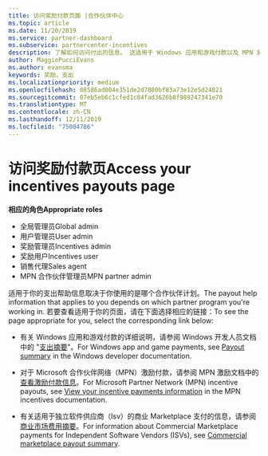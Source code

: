 ```yaml
---
title: 访问奖励付款页面 |合作伙伴中心
ms.topic: article
ms.date: 11/20/2019
ms.service: partner-dashboard
ms.subservice: partnercenter-incentives
description: 了解如何访问付出的信息。 这适用于 Windows 应用和游戏付款以及 MPN 激励付款。
author: MaggiePucciEvans
ms.author: evansma
keywords: 奖励，支出
ms.localizationpriority: medium
ms.openlocfilehash: 08586ad004e351de2d7880bf83a73e12e5d24821
ms.sourcegitcommit: 07eb5eb6c1cfed1c84fad3626b8f989247341e70
ms.translationtype: MT
ms.contentlocale: zh-CN
ms.lasthandoff: 12/11/2019
ms.locfileid: "75004786"
---
```

# <a name="access-your-incentives-payouts-page"></a><span data-ttu-id="99f2f-105">访问奖励付款页</span><span class="sxs-lookup"><span data-stu-id="99f2f-105">Access your incentives payouts page</span></span>

<span data-ttu-id="99f2f-106">**相应的角色**</span><span class="sxs-lookup"><span data-stu-id="99f2f-106">**Appropriate roles**</span></span>
-   <span data-ttu-id="99f2f-107">全局管理员</span><span class="sxs-lookup"><span data-stu-id="99f2f-107">Global admin</span></span>
-   <span data-ttu-id="99f2f-108">用户管理员</span><span class="sxs-lookup"><span data-stu-id="99f2f-108">User admin</span></span>
-   <span data-ttu-id="99f2f-109">奖励管理员</span><span class="sxs-lookup"><span data-stu-id="99f2f-109">Incentives admin</span></span>
-   <span data-ttu-id="99f2f-110">奖励用户</span><span class="sxs-lookup"><span data-stu-id="99f2f-110">Incentives user</span></span>
-   <span data-ttu-id="99f2f-111">销售代理</span><span class="sxs-lookup"><span data-stu-id="99f2f-111">Sales agent</span></span>
-   <span data-ttu-id="99f2f-112">MPN 合作伙伴管理员</span><span class="sxs-lookup"><span data-stu-id="99f2f-112">MPN partner admin</span></span>

<span data-ttu-id="99f2f-113">适用于你的支出帮助信息取决于你使用的是哪个合作伙伴计划。</span><span class="sxs-lookup"><span data-stu-id="99f2f-113">The payout help information that applies to you depends on which partner program you're working in.</span></span> <span data-ttu-id="99f2f-114">若要查看适用于你的页面，请在下面选择相应的链接：</span><span class="sxs-lookup"><span data-stu-id="99f2f-114">To see the page appropriate for you, select the corresponding link below:</span></span>

- <span data-ttu-id="99f2f-115">有关 Windows 应用和游戏付款的详细说明，请参阅 Windows 开发人员文档中的 "[支出摘要](https://docs.microsoft.com/windows/uwp/publish/payout-summary)"。</span><span class="sxs-lookup"><span data-stu-id="99f2f-115">For Windows app and game payments, see [Payout summary](https://docs.microsoft.com/windows/uwp/publish/payout-summary) in the Windows developer documentation.</span></span>

- <span data-ttu-id="99f2f-116">对于 Microsoft 合作伙伴网络（MPN）激励付款，请参阅 MPN 激励文档中的[查看激励付款信息](understand-incentive-payouts.md)。</span><span class="sxs-lookup"><span data-stu-id="99f2f-116">For Microsoft Partner Network (MPN) incentive payouts, see [View your incentive payments information](understand-incentive-payouts.md) in the MPN incentives documentation.</span></span>

- <span data-ttu-id="99f2f-117">有关适用于独立软件供应商（Isv）的商业 Marketplace 支付的信息，请参阅[商业市场费用摘要](https://docs.microsoft.com/azure/marketplace/partner-center-portal/payout-summary)。</span><span class="sxs-lookup"><span data-stu-id="99f2f-117">For information about Commercial Marketplace payments for Independent Software Vendors (ISVs), see [Commercial marketplace payout summary](https://docs.microsoft.com/azure/marketplace/partner-center-portal/payout-summary).</span></span>
